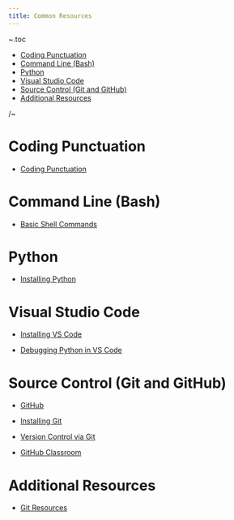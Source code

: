 ```yaml
---
title: Common Resources
---
```


~.toc

- [Coding Punctuation](#coding-punctuation)
- [Command Line (Bash)](#command-line-bash)
- [Python](#python)
- [Visual Studio Code](#visual-studio-code)
- [Source Control (Git and GitHub)](#source-control-git-and-github)
- [Additional Resources](#additional-resources)

/~

# Coding Punctuation

- [Coding Punctuation](coding_punctuation.html)

# Command Line (Bash)

- [Basic Shell Commands](basic_shell_commands.html)

# Python

- [Installing Python](installing_python.html)

# Visual Studio Code

- [Installing VS Code](installing_vs_code.html)

- [Debugging Python in VS Code](vs_code_debugging.html)

# Source Control (Git and GitHub)

- [GitHub](github.html)

- [Installing Git](installing_git.html)

- [Version Control via Git](git_version_control.html)

<!-- TODO: Git via the CLI -->

- [GitHub Classroom](github_classroom.html)

<!-- TODO: terminal, VS Code integration, cloning, adding, commiting, pushing, merge conflicts, ignore file -->

# Additional Resources

- [Git Resources](git_resources.html)

<!-- TODO if needed: - [GitHub Codespaces](github_codespaces.html) -->
